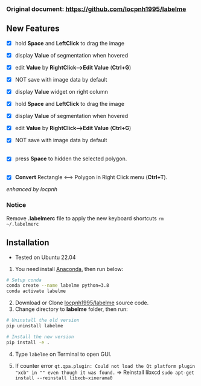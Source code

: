 ### Original document: https://github.com/locpnh1995/labelme

## New Features

- [x] hold **Space** and **LeftClick** to drag the image
- [x] display **Value** of segmentation when hovered
- [x] edit **Value** by **RightClick-->Edit Value** (**Ctrl+G**)
- [x] NOT save with image data by default
- [x] display **Value** widget on right column

- [x] hold **Space** and **LeftClick** to drag the image
- [x] display **Value** of segmentation when hovered
- [x] edit **Value** by **RightClick-->Edit Value** (**Ctrl+G**)
- [x] NOT save with image data by default
      <br/>
      <br/>
- [x] press **Space** to hidden the selected polygon.
      <br/>
      <br/>
- [x] **Convert** Rectangle <--> Polygon in Right Click menu (**Ctrl+T**).

_enhanced by locpnh_

### Notice

Remove **.labelmerc** file to apply the new keyboard shortcuts
`rm ~/.labelmerc`

## Installation

- Tested on Ubuntu 22.04

1. You need install [Anaconda](https://docs.anaconda.com/anaconda/install/), then run below:

```bash
# Setup conda
conda create --name labelme python=3.8
conda activate labelme
```

2. Download or Clone [locpnh1995/labelme](https://github.com/locpnh1995/labelme/) source code.
3. Change directory to **labelme** folder, then run:

```bash
# Uninstall the old version
pip uninstall labelme

# Install the new version
pip install -e .
```

4. Type `labelme` on Terminal to open GUI.

5. If counter error `qt.qpa.plugin: Could not load the Qt platform plugin "xcb" in "" even though it was found.` => Reinstall libxcd `sudo apt-get install --reinstall libxcb-xinerama0`
